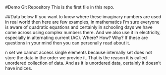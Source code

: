 #Demo Git Repository
This is the first file in this repo.


##Data below
If you want to know where these imaginary numbers are used in real 
world then here are few examples, in mathematics I’m sure everyone 
is aware of quadratic equations and 
certainly in schooling days we have 
come across using complex numbers 
there. And we also use it in 
electricity, especially in alternating 
current (AC). Where? How? Why? If 
these are questions in your mind 
then you can personally read about it.


n set we cannot access single elements because internally set does 
not store the data in the order we provide it. That is the reason it 
is called unordered collection of data. And as it is unordered data, 
certainly it doesn’t have indices.